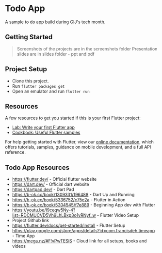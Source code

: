 # Todo App

A sample to do app build during GIJ's tech month.

## Getting Started

> Screenshots of the projects are in the screenshots folder
> Presentation slides are in slides folder - ppt and pdf

## Project Setup
- Clone this project.
- Run `flutter packages get`
- Open an emulator and run `flutter run`

## Resources
A few resources to get you started if this is your first Flutter project:

- [Lab: Write your first Flutter app](https://flutter.dev/docs/get-started/codelab)
- [Cookbook: Useful Flutter samples](https://flutter.dev/docs/cookbook)

For help getting started with Flutter, view our
[online documentation](https://flutter.dev/docs), which offers tutorials,
samples, guidance on mobile development, and a full API reference.

## Todo App Resources
- https://flutter.dev/ - Official flutter website
- https://dart.dev/ - Official dart website
- https://dartpad.dev/ - Dart Pad
- https://b-ok.cc/book/1309331/196488 - Dart Up and Running
- https://b-ok.cc/book/5336752/c75e2a - Flutter in Action
- https://b-ok.cc/book/5304545/f7e889 - Beginning App dev with Flutter
- https://youtu.be/I9ceqw5Ny-4?list=RDCMUCVD5Vh9LhLBxp3o1vRNyf_w  - Flutter Video Setup
- Project Github link
- https://flutter.dev/docs/get-started/install - Flutter Setup
- https://play.google.com/store/apps/details?id=com.francisdeh.timeapp - Time App
- https://mega.nz/#F!vPwTESiS - Cloud link for all setups, books and videos
